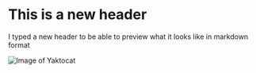 # This is a new header
I typed a new header to be able to preview what it looks like in markdown format

![Image of Yaktocat](https://octodex.github.com/images/yaktocat.png)

